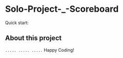 # Solo-Project-_-Scoreboard

Quick start:


## About this project
```..... ..... .....```
Happy Coding!

